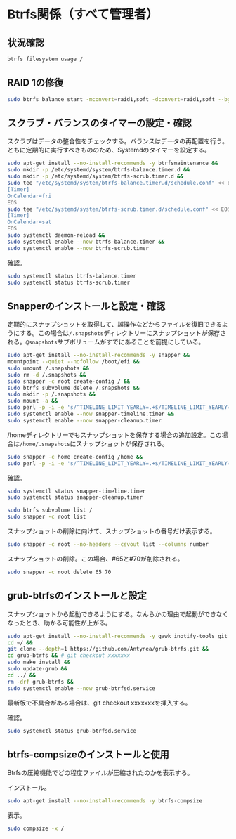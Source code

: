 # Btrfs関係（すべて管理者）
## 状況確認
```sh
btrfs filesystem usage /
```

## RAID 1の修復
```sh
sudo btrfs balance start -mconvert=raid1,soft -dconvert=raid1,soft --bg /
```

## スクラブ・バランスのタイマーの設定・確認
スクラブはデータの整合性をチェックする。バランスはデータの再配置を行う。ともに定期的に実行すべきもののため、Systemdのタイマーを設定する。
```sh
sudo apt-get install --no-install-recommends -y btrfsmaintenance &&
sudo mkdir -p /etc/systemd/system/btrfs-balance.timer.d &&
sudo mkdir -p /etc/systemd/system/btrfs-scrub.timer.d &&
sudo tee "/etc/systemd/system/btrfs-balance.timer.d/schedule.conf" << EOS > /dev/null &&
[Timer]
OnCalendar=fri
EOS
sudo tee "/etc/systemd/system/btrfs-scrub.timer.d/schedule.conf" << EOS > /dev/null &&
[Timer]
OnCalendar=sat
EOS
sudo systemctl daemon-reload &&
sudo systemctl enable --now btrfs-balance.timer &&
sudo systemctl enable --now btrfs-scrub.timer
```

確認。
```sh
sudo systemctl status btrfs-balance.timer
sudo systemctl status btrfs-scrub.timer
```

## Snapperのインストールと設定・確認
定期的にスナップショットを取得して、誤操作などからファイルを復旧できるようにする。この場合は`/.snapshots`ディレクトリーにスナップショットが保存される。`@snapshots`サブボリュームがすでにあることを前提にしている。
```sh
sudo apt-get install --no-install-recommends -y snapper &&
mountpoint --quiet --nofollow /boot/efi &&
sudo umount /.snapshots &&
sudo rm -d /.snapshots &&
sudo snapper -c root create-config / &&
sudo btrfs subvolume delete /.snapshots &&
sudo mkdir -p /.snapshots &&
sudo mount -a &&
sudo perl -p -i -e 's/^TIMELINE_LIMIT_YEARLY=.+$/TIMELINE_LIMIT_YEARLY="0"/g;' /etc/snapper/configs/root &&
sudo systemctl enable --now snapper-timeline.timer &&
sudo systemctl enable --now snapper-cleanup.timer
```

/homeディレクトリーでもスナップショットを保存する場合の追加設定。この場合は`/home/.snapshots`にスナップショットが保存される。
```sh
sudo snapper -c home create-config /home &&
sudo perl -p -i -e 's/^TIMELINE_LIMIT_YEARLY=.+$/TIMELINE_LIMIT_YEARLY="0"/g;' /etc/snapper/configs/home
```

確認。
```sh
sudo systemctl status snapper-timeline.timer
sudo systemctl status snapper-cleanup.timer

sudo btrfs subvolume list /
sudo snapper -c root list
```

スナップショットの削除に向けて、スナップショットの番号だけ表示する。
```sh
sudo snapper -c root --no-headers --csvout list --columns number
```

スナップショットの削除。この場合、#65と#70が削除される。
```sh
sudo snapper -c root delete 65 70
```

## grub-btrfsのインストールと設定
スナップショットから起動できるようにする。なんらかの理由で起動ができなくなったとき、助かる可能性が上がる。
```sh
sudo apt-get install --no-install-recommends -y gawk inotify-tools git make bzip2 &&
cd ~/ &&
git clone --depth=1 https://github.com/Antynea/grub-btrfs.git &&
cd grub-btrfs && # git checkout xxxxxxx
sudo make install &&
sudo update-grub &&
cd ../ &&
rm -drf grub-btrfs &&
sudo systemctl enable --now grub-btrfsd.service
```
最新版で不具合がある場合は、git checkout xxxxxxxを挿入する。

確認。
```sh
sudo systemctl status grub-btrfsd.service
```

## btrfs-compsizeのインストールと使用
Btrfsの圧縮機能でどの程度ファイルが圧縮されたのかを表示する。

インストール。
```sh
sudo apt-get install --no-install-recommends -y btrfs-compsize
```

表示。
```sh
sudo compsize -x /
```

